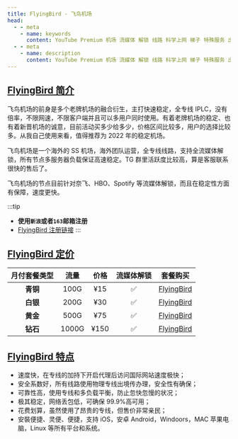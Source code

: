 ```yaml
---
title: FlyingBird - 飞鸟机场
head:
  - - meta
    - name: keywords
      content: YouTube Premium 机场 流媒体 解锁 线路 科学上网 梯子 特殊服务 出国服务 奈飞 Netflix 迪士尼 YouTube 油管 hulu FlyingBird Bridge the Wise HBO Max Spotify 奈飞小铺 蜜糖商店 银河录像局
  - - meta
    - name: description
      content: YouTube Premium 机场 流媒体 解锁 线路 科学上网 梯子 特殊服务 出国服务 奈飞 Netflix 迪士尼 YouTube 油管 hulu FlyingBird Bridge the Wise HBO Max Spotify 奈飞小铺 蜜糖商店 银河录像局
---
```


<!-- :::tip 千呼万唤始出来！五一活动！来了来了！最宠你们的，还是飞鸟！

1. 月/季/半年付 85折 , 优惠码：`245185` 可重复使用3次
2. 年付8折（站内折上折，高达64折 ）优惠码：`245180` 可重复使用3次

<font color="#FF0000"> 活动时间：即日起至2024年5月20日23点59分 </font>

==> [FlyingBird 注册链接](https://fbinv01.fbaff.cc/auth/register?code=RZP3)

::: -->

## [FlyingBird 简介](https://fbinv01.fbaff.cc/auth/register?code=RZP3)

飞鸟机场的前身是多个老牌机场的融合衍生，主打快速稳定，全专线 IPLC，没有倍率，不限网速，不限客户端并且可以多用户同时使用。有着老牌机场的稳定、也有着新晋机场的诚意，目前活动买多少给多少，价格区间比较多，用户的选择比较多。从我自己使用来看，值得推荐为 2022 年的稳定机场。

飞鸟机场是一个海外的 SS 机场，海外团队运营，全专线线路，支持全流媒体解锁，所有节点多服务器负载保证高速稳定。TG 群里活跃度比较高，算是客服联系很快的售后了。

飞鸟机场的节点目前针对奈飞、HBO、Spotify 等流媒体解锁，而且在稳定性方面有保障，速度更快。

:::tip

- **使用`新浪`或者`163`邮箱注册**
- [FlyingBird 注册链接](https://fbinv01.fbaff.cc/auth/register?code=RZP3)
  :::

## [FlyingBird 定价](https://fbinv01.fbaff.cc/auth/register?code=RZP3)

| 月付套餐类型 | 流量  | 价格 | 流媒体解锁 |                            套餐购买                            |
| :----------: | :---: | :--: | :--------: | :------------------------------------------------------------: |
|   **青铜**   | 100G  | ¥15  |     ✅     | [FlyingBird](https://fbinv01.fbaff.cc/auth/register?code=RZP3) |
|   **白银**   | 200G  | ¥30  |     ✅     | [FlyingBird](https://fbinv01.fbaff.cc/auth/register?code=RZP3) |
|   **黄金**   | 500G  | ¥75  |     ✅     | [FlyingBird](https://fbinv01.fbaff.cc/auth/register?code=RZP3) |
|   **钻石**   | 1000G | ¥150 |     ✅     | [FlyingBird](https://fbinv01.fbaff.cc/auth/register?code=RZP3) |

## [FlyingBird 特点](https://fbinv01.fbaff.cc/auth/register?code=RZP3)

- 速度快，在专线的加持下开启代理后访问国际网站速度极快；
- 安全系数好，所有线路使用物理专线出境传办理，安全性有确保；
- 可靠性高，使用专线和多负载平衡，防止忽快忽慢的状况；
- 极其稳定，网络丢包低，可确保 99.9%高可用；
- 花费划算，虽然使用了昂贵的专线，但售价非常亲民；
- 安裝便捷、灵便、便捷，支持 iOS，安卓 Android，Windoors，MAC 苹果电脑，Linux 等所有平台和系统。
